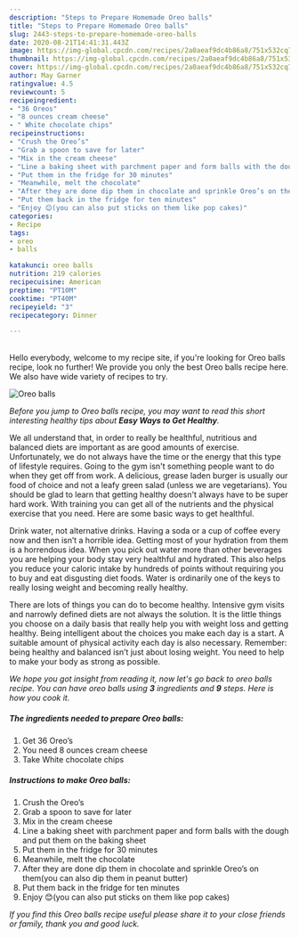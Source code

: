 ```yaml
---
description: "Steps to Prepare Homemade Oreo balls"
title: "Steps to Prepare Homemade Oreo balls"
slug: 2443-steps-to-prepare-homemade-oreo-balls
date: 2020-08-21T14:41:31.443Z
image: https://img-global.cpcdn.com/recipes/2a0aeaf9dc4b86a8/751x532cq70/oreo-balls-recipe-main-photo.jpg
thumbnail: https://img-global.cpcdn.com/recipes/2a0aeaf9dc4b86a8/751x532cq70/oreo-balls-recipe-main-photo.jpg
cover: https://img-global.cpcdn.com/recipes/2a0aeaf9dc4b86a8/751x532cq70/oreo-balls-recipe-main-photo.jpg
author: May Garner
ratingvalue: 4.5
reviewcount: 5
recipeingredient:
- "36 Oreos"
- "8 ounces cream cheese"
- " White chocolate chips"
recipeinstructions:
- "Crush the Oreo’s"
- "Grab a spoon to save for later"
- "Mix in the cream cheese"
- "Line a baking sheet with parchment paper and form balls with the dough and put them on the baking sheet"
- "Put them in the fridge for 30 minutes"
- "Meanwhile, melt the chocolate"
- "After they are done dip them in chocolate and sprinkle Oreo’s on them(you can also dip them in peanut butter)"
- "Put them back in the fridge for ten minutes"
- "Enjoy 😊(you can also put sticks on them like pop cakes)"
categories:
- Recipe
tags:
- oreo
- balls

katakunci: oreo balls 
nutrition: 219 calories
recipecuisine: American
preptime: "PT10M"
cooktime: "PT40M"
recipeyield: "3"
recipecategory: Dinner

---
```

<br>
Hello everybody, welcome to my recipe site, if you're looking for Oreo balls recipe, look no further! We provide you only the best Oreo balls recipe here. We also have wide variety of recipes to try.
<br>


![Oreo balls](https://img-global.cpcdn.com/recipes/2a0aeaf9dc4b86a8/751x532cq70/oreo-balls-recipe-main-photo.jpg)

<i>Before you jump to Oreo balls recipe, you may want to read this short interesting healthy tips about <strong>Easy Ways to Get Healthy</strong>.</i>

We all understand that, in order to really be healthful, nutritious and balanced diets are important as are good amounts of exercise. Unfortunately, we do not always have the time or the energy that this type of lifestyle requires. Going to the gym isn't something people want to do when they get off from work. A delicious, grease laden burger is usually our food of choice and not a leafy green salad (unless we are vegetarians). You should be glad to learn that getting healthy doesn't always have to be super hard work. With training you can get all of the nutrients and the physical exercise that you need. Here are some basic ways to get healthful.

Drink water, not alternative drinks. Having a soda or a cup of coffee every now and then isn’t a horrible idea. Getting most of your hydration from them is a horrendous idea. When you pick out water more than other beverages you are helping your body stay very healthful and hydrated. This also helps you reduce your caloric intake by hundreds of points without requiring you to buy and eat disgusting diet foods. Water is ordinarily one of the keys to really losing weight and becoming really healthy.

There are lots of things you can do to become healthy. Intensive gym visits and narrowly defined diets are not always the solution. It is the little things you choose on a daily basis that really help you with weight loss and getting healthy. Being intelligent about the choices you make each day is a start. A suitable amount of physical activity each day is also necessary. Remember: being healthy and balanced isn’t just about losing weight. You need to help to make your body as strong as possible. 


<i>We hope you got insight from reading it, now let's go back to oreo balls recipe. You can have oreo balls using <strong>3</strong> ingredients and <strong>9</strong> steps. Here is how you cook it.
</i>

##### The ingredients needed to prepare Oreo balls:

1. Get 36 Oreo’s
1. You need 8 ounces cream cheese
1. Take  White chocolate chips


##### Instructions to make Oreo balls:

1. Crush the Oreo’s
1. Grab a spoon to save for later
1. Mix in the cream cheese
1. Line a baking sheet with parchment paper and form balls with the dough and put them on the baking sheet
1. Put them in the fridge for 30 minutes
1. Meanwhile, melt the chocolate
1. After they are done dip them in chocolate and sprinkle Oreo’s on them(you can also dip them in peanut butter)
1. Put them back in the fridge for ten minutes
1. Enjoy 😊(you can also put sticks on them like pop cakes)


<i>If you find this Oreo balls recipe useful please share it to your close friends or family, thank you and good luck.</i>
